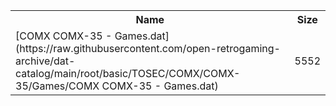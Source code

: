<table>
<tr><th>Name</th><th>Size</th></tr>
<tr><td>
[COMX COMX-35 - Games.dat](https://raw.githubusercontent.com/open-retrogaming-archive/dat-catalog/main/root/basic/TOSEC/COMX/COMX-35/Games/COMX COMX-35 - Games.dat)
</td><td>5552</td></tr>
</table>
